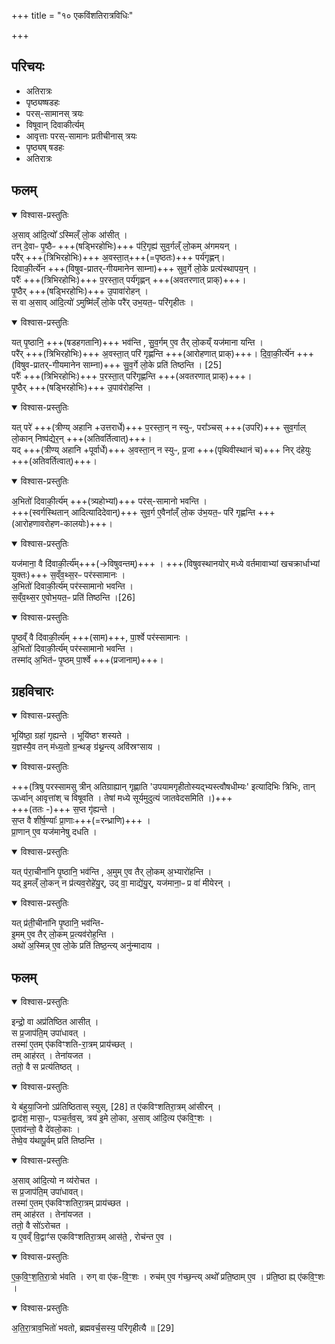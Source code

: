 +++
title = "१० एकविंशतिरात्रविधिः"

+++
## परिचयः
- अतिरात्रः
- पृष्ठ्यष्षडहः
- परस्-सामानस् त्रयः
- विषूवान् दिवाकीर्त्यम्
- आवृत्ताः परस्-सामानः प्रतीचीनास् त्रयः
- पृष्ठ्यष् षडहः
- अतिरात्रः

## फलम्

<details open><summary>विश्वास-प्रस्तुतिः</summary>

अ॒साव् आ॑दि॒त्यो᳚ ऽस्मिल्ँ लो॒क आ॑सीत् ।  
तन् दे॒वाᳶ पृ॒ष्ठैᳶ +++(षड्भिरहोभिः)+++ प॑रि॒गृह्य॑ सुव॒र्गल्ँ लो॒कम् अ॑गमयन् ।  
परै॑र् +++(त्रिभिरहोभिः)+++ अ॒वस्ता॒त्+++(=पृष्ठतः)+++ पर्य॑गृह्णन्।  
दिवाकी॒र्त्ये॑न +++(विषुव-प्रातर्-गीयमानेन साम्ना)+++ सुव॒र्गे लो॒के प्रत्य॑स्थापय॒न् ।  
परैः᳚ +++(त्रिभिरहोभिः)+++ प॒रस्ता॒त् पर्य॑गृह्णन् +++(अवतरणात् प्राक्)+++।  
पृ॒ष्ठैर् +++(षड्भिरहोभिः)+++ उ॒पावा॑रोहन् ।  
स वा अ॒साव् आ॑दि॒त्यो॑ ऽमुष्मि॑ल्ँ लो॒के परै॑र् उभ॒यत॒ᳶ परि॑गृहीतः ।
</details>



<details open><summary>विश्वास-प्रस्तुतिः</summary>

यत् पृ॒ष्ठानि॒ +++(षडहगतानि)+++ भव॑न्ति ,
सु॒व॒र्गम् ए॒व तैर् लो॒कय्ँ यज॑माना यन्ति ।  
परै॑र् +++(त्रिभिरहोभिः)+++ अ॒वस्ता॒त् परि॑ गृह्णन्ति +++(आरोहणात् प्राक्)+++।
दि॒वा॒की॒र्त्ये॑न +++(विषुव-प्रातर्-गीयमानेन साम्ना)+++ सु॒व॒र्गे लो॒के प्रति॑ तिष्ठन्ति । [25]  
परैः᳚  +++(त्रिभिरहोभिः)+++ प॒रस्ता॒त् परि॑गृह्णन्ति +++(अवतरणात् प्राक्)+++।  
पृ॒ष्ठैर् +++(षड्भिरहोभिः)+++  उ॒पाव॑रोहन्ति ।
</details>



<details open><summary>विश्वास-प्रस्तुतिः</summary>

यत् परे॑ +++(त्रीण्य् अहानि +उत्तरार्धे)+++ प॒रस्ता॒न् न स्युᳶ, परा᳚ञ्चस् +++(उपरि)+++ सुव॒र्गाल् लो॒कान् निष्प॑द्येर॒न् +++(अतिवर्तित्वात्)+++।  
यद् +++(त्रीण्य् अहानि +पूर्वार्धे)+++  अ॒वस्ता॒न् न स्युᳶ, प्र॒जा +++(पृथिवीस्थानं च)+++ निर् द॑हेयुः +++(अतिवर्तित्वात्)+++।  
</details>



<details open><summary>विश्वास-प्रस्तुतिः</summary>

अ॒भितो॑ दिवाकी॒र्त्य॑म् +++(त्र्यहोभ्यां)+++ पर॑स्-सामानो भवन्ति ।  
+++(स्वर्गस्थितान् आदित्यादिदेवान्)+++ सुव॒र्ग ए॒वैना᳚ल्ँ लो॒क उ॑भ॒यत॒ᳶ परि॑ गृह्णन्ति +++(आरोहणावरोहण-कालयोः)+++।
</details>



<details open><summary>विश्वास-प्रस्तुतिः</summary>

यज॑माना॒ वै दि॑वाकी॒र्त्य᳚म्+++(→विषुवन्तम्)+++ ।
+++(विषुवस्थानयोर् मध्ये वर्तमावाभ्यां खचक्रार्धाभ्यां युक्तः)+++ स॒व्ँव॒थ्स॒रᳶ पर॑स्सामानः ।  
अ॒भितो॑ दिवाकी॒र्त्य॑म् पर॑स्सामानो भवन्ति ।  
स॒व्ँव॒थ्स॒र ए॒वोभ॒यत॒ᳶ प्रति॑ तिष्ठन्ति ।[26]  
</details>



<details open><summary>विश्वास-प्रस्तुतिः</summary>

पृ॒ष्ठव्ँ वै दि॑वाकी॒र्त्य॑म् +++(साम)+++, पा॒र्श्वे पर॑स्सामानः ।  
अ॒भितो॑  दिवाकी॒र्त्य॑म् पर॑स्सामानो भवन्ति ।  
तस्मा॑द् अ॒भित॑ᳶ पृ॒ष्ठम् पा॒र्श्वे +++(प्रजानाम्)+++।
</details>



## ग्रहविचारः

<details open><summary>विश्वास-प्रस्तुतिः</summary>

भूयि॑ष्ठा॒ ग्रहा॑ गृह्यन्ते ।
भूयि॑ष्ठꣳ शस्यते ।  
य॒ज्ञस्यै॒व तन् म॑ध्य॒तो ग्र॒न्थङ् ग्र॑थ्न॒न्त्य् अवि॑स्रꣳसाय ।
</details>



<details open><summary>विश्वास-प्रस्तुतिः</summary>

+++(त्रिषु परस्सामसु त्रीन् अतिग्राह्यान् गृह्णाति 'उपयामगृहीतोस्यद्भ्यस्त्वौषधीम्यः' इत्यादिभिः त्रिभिः, तान् ऊर्ध्वान् आवृत्तांश् च विषूवति । तेषां मध्ये सूर्यमुदुत्यं जातवेदसमिति ।)+++  
+++(ततः -)+++ स॒प्त गृ॑ह्यन्ते ।  
स॒प्त वै शी॑र्ष॒ण्याः᳚ प्रा॒णाः+++(=रन्ध्राणि)+++ ।  
प्रा॒णान् ए॒व यज॑मानेषु दधति ।
</details>



<details open><summary>विश्वास-प्रस्तुतिः</summary>

यत् प॑रा॒चीना॑नि पृ॒ष्ठानि॒ भव॑न्ति ,
अ॒मुम् ए॒व तैर् लो॒कम् अ॒भ्यारो॑हन्ति ।  
यद् इ॒मल्ँ लो॒कन् न प्र॑त्यव॒रोहे॑यु॒र्, उद् वा॒ माद्ये॑यु॒र्, यज॑माना॒ᳶ प्र वा॑ मीयेरन् ।
</details>



<details open><summary>विश्वास-प्रस्तुतिः</summary>

यत् प्र॑ती॒चीना॑नि पृ॒ष्ठानि॒ भव॑न्ति-  
इ॒मम् ए॒व तैर् लो॒कम् प्र॒त्यव॑रोह॒न्ति ।  
अथो॑ अ॒स्मिन्न् ए॒व लो॒के प्रति॑ तिष्ठ॒न्त्य् अनु॑न्मादाय ।
</details>



## फलम्

<details open><summary>विश्वास-प्रस्तुतिः</summary>

इन्द्रो॒ वा अप्र॑तिष्ठित आसीत् ।  
स प्र॒जाप॑ति॒म् उपा॑धावत् ।  
तस्मा॑ ए॒तम् ए॑कविꣳशति-रा॒त्रम् प्राय॑च्छत् ।  
तम् आह॑रत् । तेना॑यजत ।  
ततो॒ वै स प्रत्य॑तिष्ठत् ।
</details>



<details open><summary>विश्वास-प्रस्तुतिः</summary>

ये ब॑हुया॒जिनो ऽप्र॑तिष्ठितास् स्युस्, [28]
त ए॑कविꣳशतिरा॒त्रम् आ॑सीरन् ।  
द्वाद॑श॒ मासा॒ᳶ, पञ्च॒र्तव॒स्, त्रय॑ इ॒मे लो॒का, अ॒साव् आ॑दि॒त्य ए॑कवि॒ꣳ॒शः ।  
ए॒ताव॑न्तो॒ वै दे॑वलो॒काः ।  
तेष्वे॒व य॑थापू॒र्वम् प्रति॑ तिष्ठन्ति ।
</details>



<details open><summary>विश्वास-प्रस्तुतिः</summary>

अ॒साव् आ॑दि॒त्यो न व्य॑रोचत ।  
स प्र॒जाप॑ति॒म् उपा॑धावत्।  
तस्मा॑ ए॒तम् ए॑कविꣳशतिरा॒त्रम् प्राय॑च्छत ।  
तम् आह॑रत । तेना॑यजत ।  
ततो॒ वै सो॑ऽरोचत ।  
य ए॒वव्ँ वि॒द्वाꣳ॑स एकविꣳशतिरा॒त्रम् आस॑ते॒ , रोच॑न्त ए॒व ।  
</details>

<details open><summary>विश्वास-प्रस्तुतिः</summary>

ए॒क॒वि॒ꣳ॒श॒ति॒रा॒त्रो भ॑वति ।
रुग् वा ए॑क-वि॒ꣳ॒शः ।
रुच॑म् ए॒व ग॑च्छ॒न्त्य् अथो᳚ प्रति॒ष्ठाम् ए॒व ।
प्र॑ति॒ष्ठा ह्य् ए॑कवि॒ꣳ॒शः ।
</details>

<details open><summary>विश्वास-प्रस्तुतिः</summary>

अ॒ति॒रा॒त्राव॒भितो॑ भवतो, ब्रह्मवर्च॒सस्य॒ परि॑गृहीत्यै ॥ [29]  
</details>



